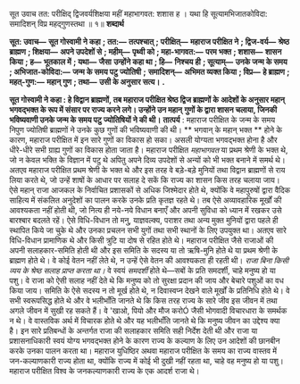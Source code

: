 सूत उवाच तत: परीक्षिद् द्विजवर्यशिक्षया महीं महाभागवत: शशास ह । यथा हि सूत्यामभिजातकोविदा: समादिशन् विप्र महद्गुणस्तथा ॥ १॥ **शब्दार्थ** 

**सूत: उवाच—** **सूत गोस्वामी ने कहा** **; तत:—** **तत्पश्चात्** **; परीक्षित्—** **महाराज परीक्षित ने** **; द्विज-वर्य—** **श्रेष्ठ ब्राह्मण** **; शिक्षया—** **अपने उपदेशों से** **; महीम्—** **पृथ्वी को** **; महा-भागवत:—** **परम भक्त** **; शशास—** **शासन किया** **; ह—** **भूतकाल में** **; यथा—** **जैसा** **उन्होंने कहा था** **; हि—** **निश्चय ही** **; सूत्याम्—** **उनके जन्म के समय** **; अभिजात-कोविदा:—** **जन्म के समय पटु ज्योतिषी** **;** **समादिशन्—** **अभिमत व्यक्त किया** **; विप्र—** **हे ब्राह्मण** **; महत्-गुण:—** **महान् गुण** **; तथा—** **उसी के अनुसार सत्य।** **.** 

**सूत गोस्वामी ने कहा : हे विद्वान ब्राह्मणों, तब महाराज परीक्षित श्रेष्ठ द्विज ब्राह्मणों के** **आदेशों के अनुसार महान् भगवद्भक्त के रूप में संसार पर राज्य करने लगे। उन्होंने उन महान्** **गुणों के द्वारा शासन चलाया, जिनकी भविष्यवाणी उनके जन्म के समय पटु ज्योतिषियों ने की** **थी।** **तात्पर्य** : महाराज परीक्षित के जन्म के समय निपुण ज्योतिषी ब्राह्मणों ने उनके कुछ गुणों की भविष्यवाणी की थी। ** भगवान् के महान् भक्त ** होने के कारण, महाराज परीक्षित में इन सारे गुणों का विकास हो सका। असली योग्यता भगवद्भक्त होना है और धीरे-धीरे सभी ग्राह्य गुणों का विकास होता जाता है। महाराज परीक्षित *महाभागवत* या प्रथम श्रेणी के भक्त थे, जो न केवल भक्ति के विज्ञान में पटु थे अपितु अपने दिव्य उपदेशों से अन्यों को भी भक्त बनाने में समर्थ थे। अतएव महाराज परीक्षित प्रथम श्रेणी के भक्त थे और इस तरह वे बड़े-बड़े मुनियों तथा विद्वान ब्राह्मणों से राय लिया करते थे, जो उन्हें शाषों के आधार पर सलाह दे सकें कि राज्य का शासन किस तरह चलाया जाय। ऐसे महान् राजा आजकल के निर्वाचित प्रशासकों से अधिक जिश्मेदार होते थे, क्योंकि वे महापुरुषों द्वारा वैदिक साहित्य में संकलित अनुदेशों का पालन करके उनके प्रति कृतज्ञ रहते थे। तब ऐसे अव्यावहारिक मूर्खों की आवश्यकता नहीं होती थी, जो नित्य ही नये-नये विधान बनाएँ और अपनी सुविधा को ध्यान में रखकर उसे बारश्बार बदलते रहें। ऐसे विधि-विधान तो मनु, याज्ञवल्क्य, पराशर तथा अन्य मुक्त मुनियों द्वारा पहले ही स्थापित किये जा चुके थे और उनका प्रचलन सभी युगों तथा सभी स्थानों के लिए उपयुक्त था। अतएव सारे विधि-विधान प्रामाणिक थे और किसी त्रुटि या दोष से रहित होते थे। महाराज परीक्षित जैसे राजाओं की अपनी सलाहकार-समिति होती थी और इस समिति के सदस्य या तो ऋषि-मुनि होते थे या प्रथम श्रेणी के ब्राह्मण होते थे। वे कोई वेतन नहीं लेते थे, न उन्हें ऐसे वेतन की आवश्यकता ही रहती थी। *राजा बिना किसी व्यय के श्रेष्ठ सलाह प्राप्त करता था।*  वे स्वयं *समदर्शी* होते थे—सबों के प्रति समदर्शी, चाहे मनुष्य हो या पशु। वे राजा को ऐसी सलाह नहीं देते थे कि मनुष्य को तो सुरक्षा प्रदान की जाय और बेचारे पशुओं का वध किया जाय। समिति के ऐसे सदस्य न तो मूर्ख होते थे, न दिवास्वप्न देखने वाले मूर्खों के प्रतिनिधि होते थे। वे सभी स्वरूपसिद्ध होते थे और वे भलीभाँति जानते थे कि किस तरह राज्य के सारे जीव इस जीवन में तथा अगले जीवन में सुखी रह सकते हैं। वे 'खाओ, पियो और मौज करोÓ जैसी भोगवादी विचारधारा के समर्थक न थे। वे वास्तविक अर्थ में विचारक होते थे और यह भलीभाँति जानते थे कि मनुष्य जीवन का उद्देश्य क्या है। इन सारे प्रतिबन्धों के अन्तर्गत राजा की सलाहकार समिति सही निर्देश देती थी और राजा या प्रशासनाधिकारी स्वयं योग्य भगवद्भक्त होने के कारण राज्य के कल्याण के लिए उन आदेशों की छानबीन करके उनका पालन करता था। महाराज युधिष्ठिर अथवा महाराज परीक्षित के समय का राज्य वास्तव में जन-कल्याणकारी राज्य होता था, क्योंकि राज्य में कोई भी दुखी नहीं रहता था, चाहे वह मनुष्य हो या पशु। महाराज परीक्षित विश्व के जनकल्याणकारी राज्य के एक आदर्श राजा थे। 